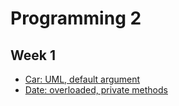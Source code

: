 # Programming 2

## Week 1

- [Car: UML, default argument](week-1/Week_01_lab_02_Cars_W)
- [Date: overloaded, private methods](week-1/Week_01_lab_03_Date_W)
